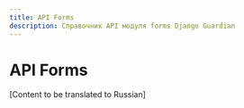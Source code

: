 ```yaml
---
title: API Forms
description: Справочник API модуля forms Django Guardian
---
```


# API Forms

[Content to be translated to Russian]

<!-- This page content will be translated from the main English api/forms.md -->
